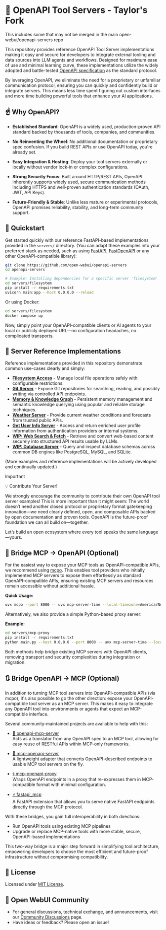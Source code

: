 # 🌟 OpenAPI Tool Servers - Taylor's Fork

This includes some that may not be merged in the main open-webui/openapi-servers repo

This repository provides reference OpenAPI Tool Server implementations making it easy and secure for developers to integrate external tooling and data sources into LLM agents and workflows. Designed for maximum ease of use and minimal learning curve, these implementations utilize the widely adopted and battle-tested [OpenAPI specification](https://www.openapis.org/) as the standard protocol.

By leveraging OpenAPI, we eliminate the need for a proprietary or unfamiliar communication protocol, ensuring you can quickly and confidently build or integrate servers. This means less time spent figuring out custom interfaces and more time building powerful tools that enhance your AI applications.

## ☝️ Why OpenAPI?

- **Established Standard**: OpenAPI is a widely used, production-proven API standard backed by thousands of tools, companies, and communities.

- **No Reinventing the Wheel**: No additional documentation or proprietary spec confusion. If you build REST APIs or use OpenAPI today, you're already set.

- **Easy Integration & Hosting**: Deploy your tool servers externally or locally without vendor lock-in or complex configurations.

- **Strong Security Focus**: Built around HTTP/REST APIs, OpenAPI inherently supports widely used, secure communication methods including HTTPS and well-proven authentication standards (OAuth, JWT, API Keys).

- **Future-Friendly & Stable**: Unlike less mature or experimental protocols, OpenAPI promises reliability, stability, and long-term community support.

## 🚀 Quickstart

Get started quickly with our reference FastAPI-based implementations provided in the `servers/` directory. (You can adapt these examples into your preferred stack as needed, such as using [FastAPI](https://fastapi.tiangolo.com/), [FastOpenAPI](https://github.com/mr-fatalyst/fastopenapi) or any other OpenAPI-compatible library):

```bash
git clone https://github.com/open-webui/openapi-servers
cd openapi-servers

# Example: Installing dependencies for a specific server 'filesystem'
cd servers/filesystem
pip install -r requirements.txt
uvicorn main:app --host 0.0.0.0 --reload
```

Or using Docker:

```bash
cd servers/filesystem
docker compose up
```

Now, simply point your OpenAPI-compatible clients or AI agents to your local or publicly deployed URL—no configuration headaches, no complicated transports.

## 📂 Server Reference Implementations

Reference implementations provided in this repository demonstrate common use-cases clearly and simply:

- [**Filesystem Access**](servers/filesystem) - Manage local file operations safely with configurable restrictions.
- [**Git Server**](servers/git) - Expose Git repositories for searching, reading, and possibly writing via controlled API endpoints.
- [**Memory & Knowledge Graph**](servers/memory) - Persistent memory management and semantic knowledge querying using popular and reliable storage techniques.
- [**Weather Server**](servers/weather) - Provide current weather conditions and forecasts from trusted public APIs.
- [**Get User Info Server**](servers/get-user-info) - Access and return enriched user profile information from authentication providers or internal systems.
- [**WIP: Web Search & Fetch**](servers/web-search) - Retrieve and convert web-based content securely into structured API results usable by LLMs.
- [**WIP: Database Server**](servers/database) - Query and inspect database schemas across common DB engines like PostgreSQL, MySQL, and SQLite.


(More examples and reference implementations will be actively developed and continually updated.)


> [!IMPORTANT]  
> 💡 Contribute Your Server!
> 
> We strongly encourage the community to contribute their own OpenAPI tool server examples! This is more important than it might seem: The world doesn’t need another closed protocol or proprietary format gatekeeping innovation—we need clearly defined, open, and composable APIs backed by open documentation and proven tools. OpenAPI is the future-proof foundation we can all build on—together.
> 
> Let’s build an open ecosystem where every tool speaks the same language—yours.

## 🔌 Bridge MCP → OpenAPI (Optional)

For the easiest way to expose your MCP tools as OpenAPI-compatible APIs, we recommend using [mcpo](https://github.com/open-webui/mcpo). This enables tool providers who initially implemented MCP servers to expose them effortlessly as standard OpenAPI-compatible APIs, ensuring existing MCP servers and resources remain accessible without additional hassle.

**Quick Usage:**
```bash
uvx mcpo --port 8000 -- uvx mcp-server-time --local-timezone=America/New_York
```

Alternatively, we also provide a simple Python-based proxy server:

**Example:**
```bash
cd servers/mcp-proxy
pip install -r requirements.txt
python main.py --host 0.0.0.0 --port 8000 -- uvx mcp-server-time --local-timezone=America/New_York
```

Both methods help bridge existing MCP servers with OpenAPI clients, removing transport and security complexities during integration or migration.

## 🔃 Bridge OpenAPI → MCP (Optional)

In addition to turning MCP tool servers into OpenAPI-compatible APIs (via mcpo), it's also possible to go the other direction: expose your OpenAPI-compatible tool server as an MCP server. This makes it easy to integrate any OpenAPI tool into environments or agents that expect an MCP-compatible interface.

Several community-maintained projects are available to help with this:

- [🌉 openapi-mcp-server](https://github.com/janwilmake/openapi-mcp-server)  
  Acts as a translator from any OpenAPI spec to an MCP tool, allowing for easy reuse of RESTful APIs within MCP-only frameworks.

- [🔁 mcp-openapi-server](https://github.com/ivo-toby/mcp-openapi-server)  
  A lightweight adapter that converts OpenAPI-described endpoints to usable MCP tool servers on the fly.

- [🌀 mcp-openapi-proxy](https://github.com/matthewhand/mcp-openapi-proxy)  
  Wraps OpenAPI endpoints in a proxy that re-expresses them in MCP-compatible format with minimal configuration.

- [⚡ fastapi_mcp](https://github.com/tadata-org/fastapi_mcp)  
  A FastAPI extension that allows you to serve native FastAPI endpoints directly through the MCP protocol.

With these bridges, you gain full interoperability in both directions:

- Run OpenAPI tools using existing MCP pipelines  
- Upgrade or replace MCP-native tools with more stable, secure, OpenAPI-based implementations

This two-way bridge is a major step forward in simplifying tool architecture, empowering developers to choose the most efficient and future-proof infrastructure without compromising compatibility.

## 📜 License

Licensed under [MIT License](LICENSE).

## 🌱 Open WebUI Community  

- For general discussions, technical exchange, and announcements, visit our [Community Discussions](https://github.com/open-webui/openapi-servers/discussions) page.
- Have ideas or feedback? Please open an issue!
